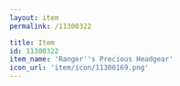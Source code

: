 ```yaml
---
layout: item
permalink: /11300322

title: Item
id: 11300322
item_name: 'Ranger''s Precious Headgear'
icon_url: 'item/icon/11300169.png'
---
```

